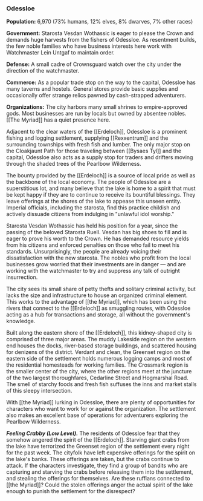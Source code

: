 ### Odessloe

**Population:** 6,970 (73% humans, 12% elves, 8% dwarves, 7% other races)

**Government:** Starosta Vesdan Wothassic is eager to please the Crown and demands huge harvests from the fishers of Odessloe. As resentment builds, the few noble families who have business interests here work with Watchmaster Lein Untgaf to maintain order.

**Defense:** A small cadre of Crownsguard watch over the city under the direction of the watchmaster.

**Commerce:** As a popular trade stop on the way to the capital, Odessloe has many taverns and hostels. General stores provide basic supplies and occasionally offer strange relics pawned by cash-strapped adventurers.

**Organizations:** The city harbors many small shrines to empire-approved gods. Most businesses are run by locals but owned by absentee nobles. [[The Myriad]] has a quiet presence here.

Adjacent to the clear waters of the [[Erdeloch]], Odessloe is a prominent fishing and logging settlement, supplying [[Rexxentrum]] and the surrounding townships with fresh fish and lumber. The only major stop on the Cloakjaunt Path for those traveling between [[Bysaes Tyl]] and the capital, Odessloe also acts as a supply stop for traders and drifters moving through the shaded trees of the Pearlbow Wilderness.

The bounty provided by the [[Erdeloch]] is a source of local pride as well as the backbone of the local economy. The people of Odessloe are a superstitious lot, and many believe that the lake is home to a spirit that must be kept happy if they are to continue to receive its bountiful blessings. They leave offerings at the shores of the lake to appease this unseen entity. Imperial officials, including the starosta, find this practice childish and actively dissuade citizens from indulging in "unlawful idol worship."

Starosta Vesdan Wothassic has held his position for a year, since the passing of the beloved Starosta Ruell. Vesdan has big shoes to fill and is eager to prove his worth to the Crown. He has demanded resource yields from his citizens and enforced penalties on those who fail to meet his standards. Unsurprisingly, the people are already voicing their dissatisfaction with the new starosta. The nobles who profit from the local businesses grow worried that their investments are in danger — and are working with the watchmaster to try and suppress any talk of outright insurrection.

The city sees its small share of petty thefts and solitary criminal activity, but lacks the size and infrastructure to house an organized criminal element. This works to the advantage of [[the Myriad]], which has been using the rivers that connect to the [[Erdeloch]] as smuggling routes, with Odessloe acting as a hub for transactions and storage, all without the government's knowledge.

Built along the eastern shore of the [[Erdeloch]], this kidney-shaped city is comprised of three major areas. The muddy Lakeside region on the western end houses the docks, river-based storage buildings, and scattered housing for denizens of the district. Verdant and clean, the Greenset region on the eastern side of the settlement holds numerous logging camps and most of the residential homesteads for working families. The Crossmark region is the smaller center of the city, where the other regions meet at the juncture of the two largest thoroughfares, Cedarline Street and Hogmarshal Road. The smell of starchy foods and fresh fish suffuses the inns and market stalls of this sleepy intersection.

With [[the Myriad]] lurking in Odessloe, there are plenty of opportunities for characters who want to work for or against the organization. The settlement also makes an excellent base of operations for adventurers exploring the Pearlbow Wilderness.

_**Feeling Crabby (Low Level).**_ The residents of Odessloe fear that they somehow angered the spirit of the [[Erdeloch]]. Starving giant crabs from the lake have terrorized the Greenset region of the settlement every night for the past week. The cityfolk have left expensive offerings for the spirit on the lake's banks. These offerings are taken, but the crabs continue to attack. If the characters investigate, they find a group of bandits who are capturing and starving the crabs before releasing them into the settlement, and stealing the offerings for themselves. Are these ruffians connected to [[the Myriad]]? Could the stolen offerings anger the actual spirit of the lake enough to punish the settlement for the disrespect?